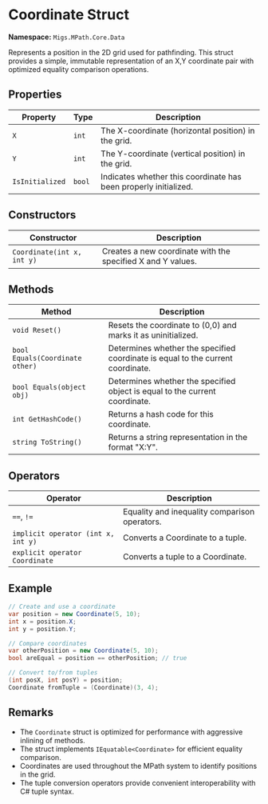 # Coordinate Struct

**Namespace:** `Migs.MPath.Core.Data`

Represents a position in the 2D grid used for pathfinding. This struct provides a simple, immutable representation of an X,Y coordinate pair with optimized equality comparison operations.

## Properties

| Property | Type | Description |
|----------|------|-------------|
| `X` | `int` | The X-coordinate (horizontal position) in the grid. |
| `Y` | `int` | The Y-coordinate (vertical position) in the grid. |
| `IsInitialized` | `bool` | Indicates whether this coordinate has been properly initialized. |

## Constructors

| Constructor | Description |
|-------------|-------------|
| `Coordinate(int x, int y)` | Creates a new coordinate with the specified X and Y values. |

## Methods

| Method | Description |
|--------|-------------|
| `void Reset()` | Resets the coordinate to (0,0) and marks it as uninitialized. |
| `bool Equals(Coordinate other)` | Determines whether the specified coordinate is equal to the current coordinate. |
| `bool Equals(object obj)` | Determines whether the specified object is equal to the current coordinate. |
| `int GetHashCode()` | Returns a hash code for this coordinate. |
| `string ToString()` | Returns a string representation in the format "X:Y". |

## Operators

| Operator | Description |
|----------|-------------|
| `==`, `!=` | Equality and inequality comparison operators. |
| `implicit operator (int x, int y)` | Converts a Coordinate to a tuple. |
| `explicit operator Coordinate` | Converts a tuple to a Coordinate. |

## Example

```csharp
// Create and use a coordinate
var position = new Coordinate(5, 10);
int x = position.X;
int y = position.Y;

// Compare coordinates
var otherPosition = new Coordinate(5, 10);
bool areEqual = position == otherPosition; // true

// Convert to/from tuples
(int posX, int posY) = position;
Coordinate fromTuple = (Coordinate)(3, 4);
```

## Remarks

- The `Coordinate` struct is optimized for performance with aggressive inlining of methods.
- The struct implements `IEquatable<Coordinate>` for efficient equality comparison.
- Coordinates are used throughout the MPath system to identify positions in the grid.
- The tuple conversion operators provide convenient interoperability with C# tuple syntax. 